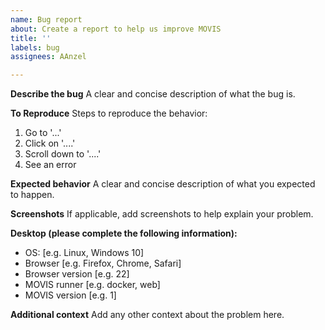 ```yaml
---
name: Bug report
about: Create a report to help us improve MOVIS
title: ''
labels: bug
assignees: AAnzel

---
```


**Describe the bug**
A clear and concise description of what the bug is.

**To Reproduce**
Steps to reproduce the behavior:
1. Go to '...'
2. Click on '....'
3. Scroll down to '....'
4. See an error

**Expected behavior**
A clear and concise description of what you expected to happen.

**Screenshots**
If applicable, add screenshots to help explain your problem.

**Desktop (please complete the following information):**
 - OS: [e.g. Linux, Windows 10]
 - Browser [e.g. Firefox, Chrome, Safari]
 - Browser version [e.g. 22]
 - MOVIS runner [e.g. docker, web]
 - MOVIS version [e.g. 1]

**Additional context**
Add any other context about the problem here.

